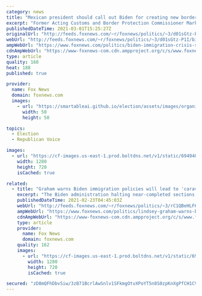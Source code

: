 ```yaml
---
category: news
title: "Mexican president should call out Biden for creating new border 'crisis': Mark Morgan"
excerpt: "Former Acting Customs and Border Protection Commissioner Mark Morgan said former President Donald Trump’s criticisms of President Joe Biden’s immigration policies at CPAC were “spot on,” arguing that Biden’s “radical, open border policies” have created a “crisis” at the U.S. Southern Border."
publishedDateTime: 2021-03-01T15:25:27Z
originalUrl: "http://feeds.foxnews.com/~r/foxnews/politics/~3/d01sGtz-P1I/biden-immigration-crisis-southern-border-former-cbp-commissioner"
webUrl: "http://feeds.foxnews.com/~r/foxnews/politics/~3/d01sGtz-P1I/biden-immigration-crisis-southern-border-former-cbp-commissioner"
ampWebUrl: "https://www.foxnews.com/politics/biden-immigration-crisis-southern-border-former-cbp-commissioner.amp"
cdnAmpWebUrl: "https://www-foxnews-com.cdn.ampproject.org/c/s/www.foxnews.com/politics/biden-immigration-crisis-southern-border-former-cbp-commissioner.amp"
type: article
quality: 168
heat: 188
published: true

provider:
  name: Fox News
  domain: foxnews.com
  images:
    - url: "https://smartableai.github.io/election/assets/images/organizations/foxnews.com-50x50.jpg"
      width: 50
      height: 50

topics:
  - Election
  - Republican Voice

images:
  - url: "https://cf-images.us-east-1.prod.boltdns.net/v1/static/694940094001/418fe94b-51ac-40be-af29-f63af8bd00ef/4f3c3e64-8000-41ef-905d-5bebc35010b1/1280x720/match/image.jpg"
    width: 1280
    height: 720
    isCached: true

related:
  - title: "Graham warns Biden immigration policies will lead to 'caravan after caravan' at US-Mexico border"
    excerpt: "The Biden administration halting near-completed sections of the border wall is the latest example of policies that will lead to \"caravan after caravan\" crossing the Southern border, Sen. Lindsey Graham told, R-S.C. \"Hannity\" Monday."
    publishedDateTime: 2021-02-23T04:45:03Z
    webUrl: "http://feeds.foxnews.com/~r/foxnews/politics/~3/rC1QBeHLF6M/lindsey-graham-warns-biden-immigration-policies-will-restart-migrant-caravans-into-us"
    ampWebUrl: "https://www.foxnews.com/politics/lindsey-graham-warns-biden-immigration-policies-will-restart-migrant-caravans-into-us.amp"
    cdnAmpWebUrl: "https://www-foxnews-com.cdn.ampproject.org/c/s/www.foxnews.com/politics/lindsey-graham-warns-biden-immigration-policies-will-restart-migrant-caravans-into-us.amp"
    type: article
    provider:
      name: Fox News
      domain: foxnews.com
    quality: 162
    images:
      - url: "https://cf-images.us-east-1.prod.boltdns.net/v1/static/694940094001/719aef80-9299-4f19-8167-e35b9b675e7b/b035c72e-7866-4a53-b1aa-5f42e54dda76/1280x720/match/image.jpg"
        width: 1280
        height: 720
        isCached: true

secured: "zD8mQFhDbvSiw/3zB71BcrlAwSnlv1SFkmgOtvXPoYT5n8S0zpKnXgPfCH1CVH0hT1FZTf5dZ5xU5QtQJeZuSQbdnYm9Kk5Qqur95X618wCoGGDK7ic3aOAtzgbEnK4OQbGaNuW8ilKy6kYFQA8IXzuwEGVBGCSASBuS00pTsBLiL4pK6LUHTgEDoAakx3kFvK9InMo4zXN4Hdcm38w0t228SdI5XdC9Hc1Yso3qnE+wTOFAhpXHjek+/lDikHt10BaB/fPHtS4qE+0dllLvWMmT1Rydoc7T6DloJj7oVf0RIcvVR6eKtWFFgBixy5A0VntKvle4y6ER3v3xigQNWCSxPhcrkL5qVOWkP7Av3B4=;N25uZNCEQLt1qRQuc6ruvA=="
---
```


